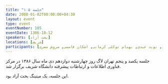 ```yaml
---
title: "جلسه ۱۰۵"
date: 2008-01-02T00:00:00+04:30
layout: event
type: event
eventNumber: 105
eventDate: 1386-10-12
speakers: [بحث آزاد]
locations: [شریف]
participants: [امیل صدق, ایریکس, سیاوش صفی, بهنام بهجت مرندی, سروش مسعودی, امیرمحمد سعید, نوید عبدی, بهنام توکلی کرمانی, اشکان قاسمی, سروش مصری]
---
```

جلسه یکصد و پنجم تهران لاگ روز چهارشنبه دوازدهم دی ماه سال ۱۳۸۶ در مرکز فناوری اطلاعات و ارتباطات پیشرفته دانشگاه شریف برگزار شد.

این جلسه، یک میتینگ بحث آزاد بود.
